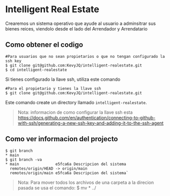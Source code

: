 # Intelligent Real Estate

Crearemos un sistema operativo que ayude al usuario a adminsitrar sus bienes reices, viendolo desde el lado del Arrendador y Arrendatario

## Como obtener el codigo

```shell
#Para usuarios que no sean propietarios o que no tengan configurado la ssh key
$ git clone git@github.com:KevyJQ/intelligent-realestate.git
$ cd intelligent-realestate
```
Si tienes configurado la llave ssh, utiliza este comando

```shell
#Para el propietario y tienes la llave ssh
$ git clone git@github.com:KevyJQ/intelligent-realestate.git 
```

Este comando create un directory llamado `intelligent-realestate`.

> Nota: informacion de como configurar la llave ssh esta https://docs.github.com/en/authentication/connecting-to-github-with-ssh/generating-a-new-ssh-key-and-adding-it-to-the-ssh-agent 
## Como ver informacion del projecto

```shell
$ git branch
* main
$ git branch -va
* main                e5fca6a Descripcion del sistema
  remotes/origin/HEAD -> origin/main
  remotes/origin/main e5fca6a Descripcion del sistema`
```

> Nota: Para mover todos los archivos de una carpeta a la direcion pasada se usa el comando:
	$ mv * ../
